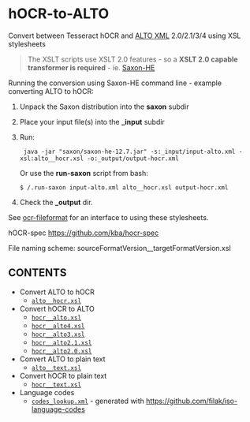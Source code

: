 # hOCR-to-ALTO
Convert between Tesseract hOCR and [ALTO XML](https://www.loc.gov/standards/alto/) 2.0/2.1/3/4 using XSL stylesheets

> The XSLT scripts use XSLT 2.0 features - so a **XSLT 2.0
capable transformer is required** - ie. [Saxon-HE](https://github.com/Saxonica/Saxon-HE/releases)

Running the conversion using Saxon-HE command line - example converting ALTO to hOCR:

1. Unpack the Saxon distribution into the **saxon** subdir
2. Place your input file(s) into the **_input** subdir
3. Run:

        java -jar "saxon/saxon-he-12.7.jar" -s:_input/input-alto.xml -xsl:alto__hocr.xsl -o:_output/output-hocr.xml

   Or use the **run-saxon** script from bash:

       $ /.run-saxon input-alto.xml alto__hocr.xsl output-hocr.xml

 4. Check the **_output** dir. 


See [ocr-fileformat](https://github.com/UB-Mannheim/ocr-fileformat) for an
interface to using these stylesheets.

hOCR-spec https://github.com/kba/hocr-spec

File naming scheme:   sourceFormatVersion__targetFormatVersion.xsl

## CONTENTS

  * Convert ALTO to hOCR
    * [`alto__hocr.xsl`](./alto__hocr.xsl) 
  * Convert hOCR to ALTO
    * [`hocr__alto.xsl`](./hocr__alto.xsl)
    * [`hocr__alto4.xsl`](./hocr__alto4.xsl)
    * [`hocr__alto3.xsl`](./hocr__alto3.xsl)
    * [`hocr__alto2.1.xsl`](./hocr__alto2.1.xsl)     
    * [`hocr__alto2.0.xsl`](./hocr__alto2.0.xsl) 
  * Convert ALTO to plain text
    * [`alto__text.xsl`](./alto__text.xsl)
  * Convert hOCR to plain text
    * [`hocr__text.xsl`](./hocr__text.xsl)
  * Language codes
    * [`codes_lookup.xml`](./codes_lookup.xml) - generated with https://github.com/filak/iso-language-codes
